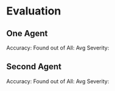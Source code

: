 # Evaluation

## One Agent

Accuracy:
Found out of All:
Avg Severity:

## Second Agent

Accuracy:
Found out of All:
Avg Severity:
